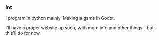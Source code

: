 ### int
I program in python mainly. Making a game in Godot.

I'll have a proper website up soon, with more info and other things - but this'll do for now.
